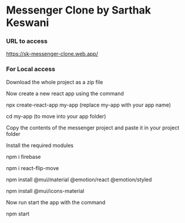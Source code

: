# Messenger Clone by Sarthak Keswani

### URL to access

https://sk-messenger-clone.web.app/

### For Local access

Download the whole project as a zip file

Now create a new react app using the command 

npx create-react-app my-app (replace my-app with your app name)

cd my-app (to move into your app folder)

Copy the contents of the messenger project and paste it in your project folder

Install the required modules


npm i firebase

npm i react-flip-move

npm install @mui/material @emotion/react @emotion/styled

npm install @mui/icons-material


Now run start the app with the command

npm start
